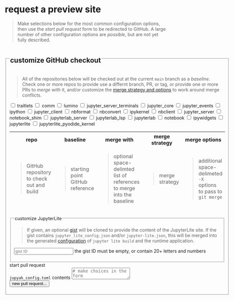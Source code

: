 # request a preview site

> Make selections below for the most common configuration options, then use the 
> _start pull request_ form to be redirected to GitHub.
> A large number of other configuration options are _possible_, but are not yet fully described.

<style>


#show-repo-traitlets:not(:checked) ~ table tbody #repo-traitlets {
display: none;
}

#show-repo-comm:not(:checked) ~ table tbody #repo-comm {
display: none;
}

#show-repo-lumino:not(:checked) ~ table tbody #repo-lumino {
display: none;
}

#show-repo-jupyter_server_terminals:not(:checked) ~ table tbody #repo-jupyter_server_terminals {
display: none;
}

#show-repo-jupyter_core:not(:checked) ~ table tbody #repo-jupyter_core {
display: none;
}

#show-repo-jupyter_events:not(:checked) ~ table tbody #repo-jupyter_events {
display: none;
}

#show-repo-ipython:not(:checked) ~ table tbody #repo-ipython {
display: none;
}

#show-repo-jupyter_client:not(:checked) ~ table tbody #repo-jupyter_client {
display: none;
}

#show-repo-nbformat:not(:checked) ~ table tbody #repo-nbformat {
display: none;
}

#show-repo-nbconvert:not(:checked) ~ table tbody #repo-nbconvert {
display: none;
}

#show-repo-ipykernel:not(:checked) ~ table tbody #repo-ipykernel {
display: none;
}

#show-repo-nbclient:not(:checked) ~ table tbody #repo-nbclient {
display: none;
}

#show-repo-jupyter_server:not(:checked) ~ table tbody #repo-jupyter_server {
display: none;
}

#show-repo-notebook_shim:not(:checked) ~ table tbody #repo-notebook_shim {
display: none;
}

#show-repo-jupyterlab_server:not(:checked) ~ table tbody #repo-jupyterlab_server {
display: none;
}

#show-repo-jupyterlab_lsp:not(:checked) ~ table tbody #repo-jupyterlab_lsp {
display: none;
}

#show-repo-jupyterlab:not(:checked) ~ table tbody #repo-jupyterlab {
display: none;
}

#show-repo-notebook:not(:checked) ~ table tbody #repo-notebook {
display: none;
}

#show-repo-ipywidgets:not(:checked) ~ table tbody #repo-ipywidgets {
display: none;
}

#show-repo-jupyterlite:not(:checked) ~ table tbody #repo-jupyterlite {
display: none;
}

#show-repo-jupyterlite_pyodide_kernel:not(:checked) ~ table tbody #repo-jupyterlite_pyodide_kernel {
display: none;
}

</style>
<form id="new">

<fieldset>
<legend><h2>customize GitHub checkout</h2></legend>

<blockquote>
All of the repositories below will be checked out at the current <code>main</code> branch as a <em>baseline</em>.
Check one or more repos to provide use a differnt branch, PR, or tag, or provide one or more PRs to
<i>merge with</i> it, and/or customize the <a href="https://git-scm.com/docs/merge-strategies" target="blank">merge strategy and options</a> to work around merge conflicts.
</blockquote>


<input type="checkbox" name="show-repo-traitlets" id="show-repo-traitlets"/>
<label class="show-repo-label" for="show-repo-traitlets">traitlets</label>

<input type="checkbox" name="show-repo-comm" id="show-repo-comm"/>
<label class="show-repo-label" for="show-repo-comm">comm</label>

<input type="checkbox" name="show-repo-lumino" id="show-repo-lumino"/>
<label class="show-repo-label" for="show-repo-lumino">lumino</label>

<input type="checkbox" name="show-repo-jupyter_server_terminals" id="show-repo-jupyter_server_terminals"/>
<label class="show-repo-label" for="show-repo-jupyter_server_terminals">jupyter_server_terminals</label>

<input type="checkbox" name="show-repo-jupyter_core" id="show-repo-jupyter_core"/>
<label class="show-repo-label" for="show-repo-jupyter_core">jupyter_core</label>

<input type="checkbox" name="show-repo-jupyter_events" id="show-repo-jupyter_events"/>
<label class="show-repo-label" for="show-repo-jupyter_events">jupyter_events</label>

<input type="checkbox" name="show-repo-ipython" id="show-repo-ipython"/>
<label class="show-repo-label" for="show-repo-ipython">ipython</label>

<input type="checkbox" name="show-repo-jupyter_client" id="show-repo-jupyter_client"/>
<label class="show-repo-label" for="show-repo-jupyter_client">jupyter_client</label>

<input type="checkbox" name="show-repo-nbformat" id="show-repo-nbformat"/>
<label class="show-repo-label" for="show-repo-nbformat">nbformat</label>

<input type="checkbox" name="show-repo-nbconvert" id="show-repo-nbconvert"/>
<label class="show-repo-label" for="show-repo-nbconvert">nbconvert</label>

<input type="checkbox" name="show-repo-ipykernel" id="show-repo-ipykernel"/>
<label class="show-repo-label" for="show-repo-ipykernel">ipykernel</label>

<input type="checkbox" name="show-repo-nbclient" id="show-repo-nbclient"/>
<label class="show-repo-label" for="show-repo-nbclient">nbclient</label>

<input type="checkbox" name="show-repo-jupyter_server" id="show-repo-jupyter_server"/>
<label class="show-repo-label" for="show-repo-jupyter_server">jupyter_server</label>

<input type="checkbox" name="show-repo-notebook_shim" id="show-repo-notebook_shim"/>
<label class="show-repo-label" for="show-repo-notebook_shim">notebook_shim</label>

<input type="checkbox" name="show-repo-jupyterlab_server" id="show-repo-jupyterlab_server"/>
<label class="show-repo-label" for="show-repo-jupyterlab_server">jupyterlab_server</label>

<input type="checkbox" name="show-repo-jupyterlab_lsp" id="show-repo-jupyterlab_lsp"/>
<label class="show-repo-label" for="show-repo-jupyterlab_lsp">jupyterlab_lsp</label>

<input type="checkbox" name="show-repo-jupyterlab" id="show-repo-jupyterlab"/>
<label class="show-repo-label" for="show-repo-jupyterlab">jupyterlab</label>

<input type="checkbox" name="show-repo-notebook" id="show-repo-notebook"/>
<label class="show-repo-label" for="show-repo-notebook">notebook</label>

<input type="checkbox" name="show-repo-ipywidgets" id="show-repo-ipywidgets"/>
<label class="show-repo-label" for="show-repo-ipywidgets">ipywidgets</label>

<input type="checkbox" name="show-repo-jupyterlite" id="show-repo-jupyterlite"/>
<label class="show-repo-label" for="show-repo-jupyterlite">jupyterlite</label>

<input type="checkbox" name="show-repo-jupyterlite_pyodide_kernel" id="show-repo-jupyterlite_pyodide_kernel"/>
<label class="show-repo-label" for="show-repo-jupyterlite_pyodide_kernel">jupyterlite_pyodide_kernel</label>

<table style="position: relative;">
<thead style="position: sticky; top: 0;">
<tr>
<th>repo</th>
<th>baseline</th>
<th>merge with</th>
<th>merge strategy</th>
<th>merge options</th>
</tr>
<tr>
<td><blockquote>
GitHub repository to check out and build
</blockquote></td>
<td><blockquote>
starting point GitHub reference
</blockquote></td>
<td><blockquote>
optional space-delimted list of references to merge into the baseline
</blockquote></td>
<td><blockquote>
merge strategy
</blockquote></td>
<td><blockquote>
additional space-delimeted <code>-X</code> options to pass to <code>git merge</code>
</blockquote></td>
</tr>
</thead>
<tbody>





<tr class="repo" id="repo-traitlets">
<th><code>https://github.com/ipython/traitlets/</code></th>
<td>
<input id="repos-traitlets-github-baseline"
name="repos|traitlets|github|baseline"
type="text"
title="the baseline GitHub URL for traitlets"
spellcheck="false"
placeholder="tree/main"
pattern="^$|^(tree/[^s]+|pull/\d+|releases/tag/[^s]+)"
/>
<label for="repos-traitlets-github-baseline">
must be empty, or one of:<br/>
<code>pull/{:number}</code><br/>
<code>tree/{:branch}</code><br/>
<code>releases/tag/{:tag}</code>
</label>
</td>
<td>
<input id="repos-traitlets-github-merge_with"
name="repos|traitlets|github|merge_with"
title="one or more space-delimited GitHub URLs to merge into the traitlets baseline"
type="text"
spellcheck="false"
placeholder="pull/{:number} tree/{:branch} releases/tag/{:tag}"
pattern="^$|^(tree/[^s]+|pull/\d+|releases/tag/[^s]+)(\s+(tree/[^s]+|pull/\d+|releases/tag/[^s]+))*"
/>
<label for="repos-traitlets-github-merge_with">
must be empty, or one or more (separated by space) of:<br/>
<code>pull/{:number}</code><br/>
<code>tree/{:branch}</code><br/>
<code>releases/tag/{:tag}</code>
</label>
</td>
<td>
<select
name="repos|traitlets|github|merge_strategy"
title="choose a different git merge strategy"
>
<option value="">ort (default)</option>
<option>resolve</option>
<option>octopus</option>
<option>ours</option>
<option>subtree</option>
</select>
</td>
<td>
<input
name="repos|traitlets|github|merge_options"
type="text"
title="add space-delimted -X options for the merge strategy"
/>
</td>
</tr>





<tr class="repo" id="repo-comm">
<th><code>https://github.com/ipython/comm/</code></th>
<td>
<input id="repos-comm-github-baseline"
name="repos|comm|github|baseline"
type="text"
title="the baseline GitHub URL for comm"
spellcheck="false"
placeholder="tree/main"
pattern="^$|^(tree/[^s]+|pull/\d+|releases/tag/[^s]+)"
/>
<label for="repos-comm-github-baseline">
must be empty, or one of:<br/>
<code>pull/{:number}</code><br/>
<code>tree/{:branch}</code><br/>
<code>releases/tag/{:tag}</code>
</label>
</td>
<td>
<input id="repos-comm-github-merge_with"
name="repos|comm|github|merge_with"
title="one or more space-delimited GitHub URLs to merge into the comm baseline"
type="text"
spellcheck="false"
placeholder="pull/{:number} tree/{:branch} releases/tag/{:tag}"
pattern="^$|^(tree/[^s]+|pull/\d+|releases/tag/[^s]+)(\s+(tree/[^s]+|pull/\d+|releases/tag/[^s]+))*"
/>
<label for="repos-comm-github-merge_with">
must be empty, or one or more (separated by space) of:<br/>
<code>pull/{:number}</code><br/>
<code>tree/{:branch}</code><br/>
<code>releases/tag/{:tag}</code>
</label>
</td>
<td>
<select
name="repos|comm|github|merge_strategy"
title="choose a different git merge strategy"
>
<option value="">ort (default)</option>
<option>resolve</option>
<option>octopus</option>
<option>ours</option>
<option>subtree</option>
</select>
</td>
<td>
<input
name="repos|comm|github|merge_options"
type="text"
title="add space-delimted -X options for the merge strategy"
/>
</td>
</tr>





<tr class="repo" id="repo-lumino">
<th><code>https://github.com/jupyterlab/lumino/</code></th>
<td>
<input id="repos-lumino-github-baseline"
name="repos|lumino|github|baseline"
type="text"
title="the baseline GitHub URL for lumino"
spellcheck="false"
placeholder="tree/main"
pattern="^$|^(tree/[^s]+|pull/\d+|releases/tag/[^s]+)"
/>
<label for="repos-lumino-github-baseline">
must be empty, or one of:<br/>
<code>pull/{:number}</code><br/>
<code>tree/{:branch}</code><br/>
<code>releases/tag/{:tag}</code>
</label>
</td>
<td>
<input id="repos-lumino-github-merge_with"
name="repos|lumino|github|merge_with"
title="one or more space-delimited GitHub URLs to merge into the lumino baseline"
type="text"
spellcheck="false"
placeholder="pull/{:number} tree/{:branch} releases/tag/{:tag}"
pattern="^$|^(tree/[^s]+|pull/\d+|releases/tag/[^s]+)(\s+(tree/[^s]+|pull/\d+|releases/tag/[^s]+))*"
/>
<label for="repos-lumino-github-merge_with">
must be empty, or one or more (separated by space) of:<br/>
<code>pull/{:number}</code><br/>
<code>tree/{:branch}</code><br/>
<code>releases/tag/{:tag}</code>
</label>
</td>
<td>
<select
name="repos|lumino|github|merge_strategy"
title="choose a different git merge strategy"
>
<option value="">ort (default)</option>
<option>resolve</option>
<option>octopus</option>
<option>ours</option>
<option>subtree</option>
</select>
</td>
<td>
<input
name="repos|lumino|github|merge_options"
type="text"
title="add space-delimted -X options for the merge strategy"
/>
</td>
</tr>





<tr class="repo" id="repo-jupyter_server_terminals">
<th><code>https://github.com/jupyter-server/jupyter_server_terminals/</code></th>
<td>
<input id="repos-jupyter_server_terminals-github-baseline"
name="repos|jupyter_server_terminals|github|baseline"
type="text"
title="the baseline GitHub URL for jupyter_server_terminals"
spellcheck="false"
placeholder="tree/main"
pattern="^$|^(tree/[^s]+|pull/\d+|releases/tag/[^s]+)"
/>
<label for="repos-jupyter_server_terminals-github-baseline">
must be empty, or one of:<br/>
<code>pull/{:number}</code><br/>
<code>tree/{:branch}</code><br/>
<code>releases/tag/{:tag}</code>
</label>
</td>
<td>
<input id="repos-jupyter_server_terminals-github-merge_with"
name="repos|jupyter_server_terminals|github|merge_with"
title="one or more space-delimited GitHub URLs to merge into the jupyter_server_terminals baseline"
type="text"
spellcheck="false"
placeholder="pull/{:number} tree/{:branch} releases/tag/{:tag}"
pattern="^$|^(tree/[^s]+|pull/\d+|releases/tag/[^s]+)(\s+(tree/[^s]+|pull/\d+|releases/tag/[^s]+))*"
/>
<label for="repos-jupyter_server_terminals-github-merge_with">
must be empty, or one or more (separated by space) of:<br/>
<code>pull/{:number}</code><br/>
<code>tree/{:branch}</code><br/>
<code>releases/tag/{:tag}</code>
</label>
</td>
<td>
<select
name="repos|jupyter_server_terminals|github|merge_strategy"
title="choose a different git merge strategy"
>
<option value="">ort (default)</option>
<option>resolve</option>
<option>octopus</option>
<option>ours</option>
<option>subtree</option>
</select>
</td>
<td>
<input
name="repos|jupyter_server_terminals|github|merge_options"
type="text"
title="add space-delimted -X options for the merge strategy"
/>
</td>
</tr>





<tr class="repo" id="repo-jupyter_core">
<th><code>https://github.com/jupyter/jupyter_core/</code></th>
<td>
<input id="repos-jupyter_core-github-baseline"
name="repos|jupyter_core|github|baseline"
type="text"
title="the baseline GitHub URL for jupyter_core"
spellcheck="false"
placeholder="tree/main"
pattern="^$|^(tree/[^s]+|pull/\d+|releases/tag/[^s]+)"
/>
<label for="repos-jupyter_core-github-baseline">
must be empty, or one of:<br/>
<code>pull/{:number}</code><br/>
<code>tree/{:branch}</code><br/>
<code>releases/tag/{:tag}</code>
</label>
</td>
<td>
<input id="repos-jupyter_core-github-merge_with"
name="repos|jupyter_core|github|merge_with"
title="one or more space-delimited GitHub URLs to merge into the jupyter_core baseline"
type="text"
spellcheck="false"
placeholder="pull/{:number} tree/{:branch} releases/tag/{:tag}"
pattern="^$|^(tree/[^s]+|pull/\d+|releases/tag/[^s]+)(\s+(tree/[^s]+|pull/\d+|releases/tag/[^s]+))*"
/>
<label for="repos-jupyter_core-github-merge_with">
must be empty, or one or more (separated by space) of:<br/>
<code>pull/{:number}</code><br/>
<code>tree/{:branch}</code><br/>
<code>releases/tag/{:tag}</code>
</label>
</td>
<td>
<select
name="repos|jupyter_core|github|merge_strategy"
title="choose a different git merge strategy"
>
<option value="">ort (default)</option>
<option>resolve</option>
<option>octopus</option>
<option>ours</option>
<option>subtree</option>
</select>
</td>
<td>
<input
name="repos|jupyter_core|github|merge_options"
type="text"
title="add space-delimted -X options for the merge strategy"
/>
</td>
</tr>





<tr class="repo" id="repo-jupyter_events">
<th><code>https://github.com/jupyter/jupyter_events/</code></th>
<td>
<input id="repos-jupyter_events-github-baseline"
name="repos|jupyter_events|github|baseline"
type="text"
title="the baseline GitHub URL for jupyter_events"
spellcheck="false"
placeholder="tree/main"
pattern="^$|^(tree/[^s]+|pull/\d+|releases/tag/[^s]+)"
/>
<label for="repos-jupyter_events-github-baseline">
must be empty, or one of:<br/>
<code>pull/{:number}</code><br/>
<code>tree/{:branch}</code><br/>
<code>releases/tag/{:tag}</code>
</label>
</td>
<td>
<input id="repos-jupyter_events-github-merge_with"
name="repos|jupyter_events|github|merge_with"
title="one or more space-delimited GitHub URLs to merge into the jupyter_events baseline"
type="text"
spellcheck="false"
placeholder="pull/{:number} tree/{:branch} releases/tag/{:tag}"
pattern="^$|^(tree/[^s]+|pull/\d+|releases/tag/[^s]+)(\s+(tree/[^s]+|pull/\d+|releases/tag/[^s]+))*"
/>
<label for="repos-jupyter_events-github-merge_with">
must be empty, or one or more (separated by space) of:<br/>
<code>pull/{:number}</code><br/>
<code>tree/{:branch}</code><br/>
<code>releases/tag/{:tag}</code>
</label>
</td>
<td>
<select
name="repos|jupyter_events|github|merge_strategy"
title="choose a different git merge strategy"
>
<option value="">ort (default)</option>
<option>resolve</option>
<option>octopus</option>
<option>ours</option>
<option>subtree</option>
</select>
</td>
<td>
<input
name="repos|jupyter_events|github|merge_options"
type="text"
title="add space-delimted -X options for the merge strategy"
/>
</td>
</tr>





<tr class="repo" id="repo-ipython">
<th><code>https://github.com/ipython/ipython/</code></th>
<td>
<input id="repos-ipython-github-baseline"
name="repos|ipython|github|baseline"
type="text"
title="the baseline GitHub URL for ipython"
spellcheck="false"
placeholder="tree/main"
pattern="^$|^(tree/[^s]+|pull/\d+|releases/tag/[^s]+)"
/>
<label for="repos-ipython-github-baseline">
must be empty, or one of:<br/>
<code>pull/{:number}</code><br/>
<code>tree/{:branch}</code><br/>
<code>releases/tag/{:tag}</code>
</label>
</td>
<td>
<input id="repos-ipython-github-merge_with"
name="repos|ipython|github|merge_with"
title="one or more space-delimited GitHub URLs to merge into the ipython baseline"
type="text"
spellcheck="false"
placeholder="pull/{:number} tree/{:branch} releases/tag/{:tag}"
pattern="^$|^(tree/[^s]+|pull/\d+|releases/tag/[^s]+)(\s+(tree/[^s]+|pull/\d+|releases/tag/[^s]+))*"
/>
<label for="repos-ipython-github-merge_with">
must be empty, or one or more (separated by space) of:<br/>
<code>pull/{:number}</code><br/>
<code>tree/{:branch}</code><br/>
<code>releases/tag/{:tag}</code>
</label>
</td>
<td>
<select
name="repos|ipython|github|merge_strategy"
title="choose a different git merge strategy"
>
<option value="">ort (default)</option>
<option>resolve</option>
<option>octopus</option>
<option>ours</option>
<option>subtree</option>
</select>
</td>
<td>
<input
name="repos|ipython|github|merge_options"
type="text"
title="add space-delimted -X options for the merge strategy"
/>
</td>
</tr>





<tr class="repo" id="repo-jupyter_client">
<th><code>https://github.com/jupyter/jupyter_client/</code></th>
<td>
<input id="repos-jupyter_client-github-baseline"
name="repos|jupyter_client|github|baseline"
type="text"
title="the baseline GitHub URL for jupyter_client"
spellcheck="false"
placeholder="tree/main"
pattern="^$|^(tree/[^s]+|pull/\d+|releases/tag/[^s]+)"
/>
<label for="repos-jupyter_client-github-baseline">
must be empty, or one of:<br/>
<code>pull/{:number}</code><br/>
<code>tree/{:branch}</code><br/>
<code>releases/tag/{:tag}</code>
</label>
</td>
<td>
<input id="repos-jupyter_client-github-merge_with"
name="repos|jupyter_client|github|merge_with"
title="one or more space-delimited GitHub URLs to merge into the jupyter_client baseline"
type="text"
spellcheck="false"
placeholder="pull/{:number} tree/{:branch} releases/tag/{:tag}"
pattern="^$|^(tree/[^s]+|pull/\d+|releases/tag/[^s]+)(\s+(tree/[^s]+|pull/\d+|releases/tag/[^s]+))*"
/>
<label for="repos-jupyter_client-github-merge_with">
must be empty, or one or more (separated by space) of:<br/>
<code>pull/{:number}</code><br/>
<code>tree/{:branch}</code><br/>
<code>releases/tag/{:tag}</code>
</label>
</td>
<td>
<select
name="repos|jupyter_client|github|merge_strategy"
title="choose a different git merge strategy"
>
<option value="">ort (default)</option>
<option>resolve</option>
<option>octopus</option>
<option>ours</option>
<option>subtree</option>
</select>
</td>
<td>
<input
name="repos|jupyter_client|github|merge_options"
type="text"
title="add space-delimted -X options for the merge strategy"
/>
</td>
</tr>





<tr class="repo" id="repo-nbformat">
<th><code>https://github.com/jupyter/nbformat/</code></th>
<td>
<input id="repos-nbformat-github-baseline"
name="repos|nbformat|github|baseline"
type="text"
title="the baseline GitHub URL for nbformat"
spellcheck="false"
placeholder="tree/main"
pattern="^$|^(tree/[^s]+|pull/\d+|releases/tag/[^s]+)"
/>
<label for="repos-nbformat-github-baseline">
must be empty, or one of:<br/>
<code>pull/{:number}</code><br/>
<code>tree/{:branch}</code><br/>
<code>releases/tag/{:tag}</code>
</label>
</td>
<td>
<input id="repos-nbformat-github-merge_with"
name="repos|nbformat|github|merge_with"
title="one or more space-delimited GitHub URLs to merge into the nbformat baseline"
type="text"
spellcheck="false"
placeholder="pull/{:number} tree/{:branch} releases/tag/{:tag}"
pattern="^$|^(tree/[^s]+|pull/\d+|releases/tag/[^s]+)(\s+(tree/[^s]+|pull/\d+|releases/tag/[^s]+))*"
/>
<label for="repos-nbformat-github-merge_with">
must be empty, or one or more (separated by space) of:<br/>
<code>pull/{:number}</code><br/>
<code>tree/{:branch}</code><br/>
<code>releases/tag/{:tag}</code>
</label>
</td>
<td>
<select
name="repos|nbformat|github|merge_strategy"
title="choose a different git merge strategy"
>
<option value="">ort (default)</option>
<option>resolve</option>
<option>octopus</option>
<option>ours</option>
<option>subtree</option>
</select>
</td>
<td>
<input
name="repos|nbformat|github|merge_options"
type="text"
title="add space-delimted -X options for the merge strategy"
/>
</td>
</tr>





<tr class="repo" id="repo-nbconvert">
<th><code>https://github.com/jupyter/nbconvert/</code></th>
<td>
<input id="repos-nbconvert-github-baseline"
name="repos|nbconvert|github|baseline"
type="text"
title="the baseline GitHub URL for nbconvert"
spellcheck="false"
placeholder="tree/main"
pattern="^$|^(tree/[^s]+|pull/\d+|releases/tag/[^s]+)"
/>
<label for="repos-nbconvert-github-baseline">
must be empty, or one of:<br/>
<code>pull/{:number}</code><br/>
<code>tree/{:branch}</code><br/>
<code>releases/tag/{:tag}</code>
</label>
</td>
<td>
<input id="repos-nbconvert-github-merge_with"
name="repos|nbconvert|github|merge_with"
title="one or more space-delimited GitHub URLs to merge into the nbconvert baseline"
type="text"
spellcheck="false"
placeholder="pull/{:number} tree/{:branch} releases/tag/{:tag}"
pattern="^$|^(tree/[^s]+|pull/\d+|releases/tag/[^s]+)(\s+(tree/[^s]+|pull/\d+|releases/tag/[^s]+))*"
/>
<label for="repos-nbconvert-github-merge_with">
must be empty, or one or more (separated by space) of:<br/>
<code>pull/{:number}</code><br/>
<code>tree/{:branch}</code><br/>
<code>releases/tag/{:tag}</code>
</label>
</td>
<td>
<select
name="repos|nbconvert|github|merge_strategy"
title="choose a different git merge strategy"
>
<option value="">ort (default)</option>
<option>resolve</option>
<option>octopus</option>
<option>ours</option>
<option>subtree</option>
</select>
</td>
<td>
<input
name="repos|nbconvert|github|merge_options"
type="text"
title="add space-delimted -X options for the merge strategy"
/>
</td>
</tr>





<tr class="repo" id="repo-ipykernel">
<th><code>https://github.com/ipython/ipykernel/</code></th>
<td>
<input id="repos-ipykernel-github-baseline"
name="repos|ipykernel|github|baseline"
type="text"
title="the baseline GitHub URL for ipykernel"
spellcheck="false"
placeholder="tree/main"
pattern="^$|^(tree/[^s]+|pull/\d+|releases/tag/[^s]+)"
/>
<label for="repos-ipykernel-github-baseline">
must be empty, or one of:<br/>
<code>pull/{:number}</code><br/>
<code>tree/{:branch}</code><br/>
<code>releases/tag/{:tag}</code>
</label>
</td>
<td>
<input id="repos-ipykernel-github-merge_with"
name="repos|ipykernel|github|merge_with"
title="one or more space-delimited GitHub URLs to merge into the ipykernel baseline"
type="text"
spellcheck="false"
placeholder="pull/{:number} tree/{:branch} releases/tag/{:tag}"
pattern="^$|^(tree/[^s]+|pull/\d+|releases/tag/[^s]+)(\s+(tree/[^s]+|pull/\d+|releases/tag/[^s]+))*"
/>
<label for="repos-ipykernel-github-merge_with">
must be empty, or one or more (separated by space) of:<br/>
<code>pull/{:number}</code><br/>
<code>tree/{:branch}</code><br/>
<code>releases/tag/{:tag}</code>
</label>
</td>
<td>
<select
name="repos|ipykernel|github|merge_strategy"
title="choose a different git merge strategy"
>
<option value="">ort (default)</option>
<option>resolve</option>
<option>octopus</option>
<option>ours</option>
<option>subtree</option>
</select>
</td>
<td>
<input
name="repos|ipykernel|github|merge_options"
type="text"
title="add space-delimted -X options for the merge strategy"
/>
</td>
</tr>





<tr class="repo" id="repo-nbclient">
<th><code>https://github.com/jupyter/nbclient/</code></th>
<td>
<input id="repos-nbclient-github-baseline"
name="repos|nbclient|github|baseline"
type="text"
title="the baseline GitHub URL for nbclient"
spellcheck="false"
placeholder="tree/main"
pattern="^$|^(tree/[^s]+|pull/\d+|releases/tag/[^s]+)"
/>
<label for="repos-nbclient-github-baseline">
must be empty, or one of:<br/>
<code>pull/{:number}</code><br/>
<code>tree/{:branch}</code><br/>
<code>releases/tag/{:tag}</code>
</label>
</td>
<td>
<input id="repos-nbclient-github-merge_with"
name="repos|nbclient|github|merge_with"
title="one or more space-delimited GitHub URLs to merge into the nbclient baseline"
type="text"
spellcheck="false"
placeholder="pull/{:number} tree/{:branch} releases/tag/{:tag}"
pattern="^$|^(tree/[^s]+|pull/\d+|releases/tag/[^s]+)(\s+(tree/[^s]+|pull/\d+|releases/tag/[^s]+))*"
/>
<label for="repos-nbclient-github-merge_with">
must be empty, or one or more (separated by space) of:<br/>
<code>pull/{:number}</code><br/>
<code>tree/{:branch}</code><br/>
<code>releases/tag/{:tag}</code>
</label>
</td>
<td>
<select
name="repos|nbclient|github|merge_strategy"
title="choose a different git merge strategy"
>
<option value="">ort (default)</option>
<option>resolve</option>
<option>octopus</option>
<option>ours</option>
<option>subtree</option>
</select>
</td>
<td>
<input
name="repos|nbclient|github|merge_options"
type="text"
title="add space-delimted -X options for the merge strategy"
/>
</td>
</tr>





<tr class="repo" id="repo-jupyter_server">
<th><code>https://github.com/jupyter-server/jupyter_server/</code></th>
<td>
<input id="repos-jupyter_server-github-baseline"
name="repos|jupyter_server|github|baseline"
type="text"
title="the baseline GitHub URL for jupyter_server"
spellcheck="false"
placeholder="tree/main"
pattern="^$|^(tree/[^s]+|pull/\d+|releases/tag/[^s]+)"
/>
<label for="repos-jupyter_server-github-baseline">
must be empty, or one of:<br/>
<code>pull/{:number}</code><br/>
<code>tree/{:branch}</code><br/>
<code>releases/tag/{:tag}</code>
</label>
</td>
<td>
<input id="repos-jupyter_server-github-merge_with"
name="repos|jupyter_server|github|merge_with"
title="one or more space-delimited GitHub URLs to merge into the jupyter_server baseline"
type="text"
spellcheck="false"
placeholder="pull/{:number} tree/{:branch} releases/tag/{:tag}"
pattern="^$|^(tree/[^s]+|pull/\d+|releases/tag/[^s]+)(\s+(tree/[^s]+|pull/\d+|releases/tag/[^s]+))*"
/>
<label for="repos-jupyter_server-github-merge_with">
must be empty, or one or more (separated by space) of:<br/>
<code>pull/{:number}</code><br/>
<code>tree/{:branch}</code><br/>
<code>releases/tag/{:tag}</code>
</label>
</td>
<td>
<select
name="repos|jupyter_server|github|merge_strategy"
title="choose a different git merge strategy"
>
<option value="">ort (default)</option>
<option>resolve</option>
<option>octopus</option>
<option>ours</option>
<option>subtree</option>
</select>
</td>
<td>
<input
name="repos|jupyter_server|github|merge_options"
type="text"
title="add space-delimted -X options for the merge strategy"
/>
</td>
</tr>





<tr class="repo" id="repo-notebook_shim">
<th><code>https://github.com/jupyter/notebook_shim/</code></th>
<td>
<input id="repos-notebook_shim-github-baseline"
name="repos|notebook_shim|github|baseline"
type="text"
title="the baseline GitHub URL for notebook_shim"
spellcheck="false"
placeholder="tree/main"
pattern="^$|^(tree/[^s]+|pull/\d+|releases/tag/[^s]+)"
/>
<label for="repos-notebook_shim-github-baseline">
must be empty, or one of:<br/>
<code>pull/{:number}</code><br/>
<code>tree/{:branch}</code><br/>
<code>releases/tag/{:tag}</code>
</label>
</td>
<td>
<input id="repos-notebook_shim-github-merge_with"
name="repos|notebook_shim|github|merge_with"
title="one or more space-delimited GitHub URLs to merge into the notebook_shim baseline"
type="text"
spellcheck="false"
placeholder="pull/{:number} tree/{:branch} releases/tag/{:tag}"
pattern="^$|^(tree/[^s]+|pull/\d+|releases/tag/[^s]+)(\s+(tree/[^s]+|pull/\d+|releases/tag/[^s]+))*"
/>
<label for="repos-notebook_shim-github-merge_with">
must be empty, or one or more (separated by space) of:<br/>
<code>pull/{:number}</code><br/>
<code>tree/{:branch}</code><br/>
<code>releases/tag/{:tag}</code>
</label>
</td>
<td>
<select
name="repos|notebook_shim|github|merge_strategy"
title="choose a different git merge strategy"
>
<option value="">ort (default)</option>
<option>resolve</option>
<option>octopus</option>
<option>ours</option>
<option>subtree</option>
</select>
</td>
<td>
<input
name="repos|notebook_shim|github|merge_options"
type="text"
title="add space-delimted -X options for the merge strategy"
/>
</td>
</tr>





<tr class="repo" id="repo-jupyterlab_server">
<th><code>https://github.com/jupyterlab/jupyterlab_server/</code></th>
<td>
<input id="repos-jupyterlab_server-github-baseline"
name="repos|jupyterlab_server|github|baseline"
type="text"
title="the baseline GitHub URL for jupyterlab_server"
spellcheck="false"
placeholder="tree/main"
pattern="^$|^(tree/[^s]+|pull/\d+|releases/tag/[^s]+)"
/>
<label for="repos-jupyterlab_server-github-baseline">
must be empty, or one of:<br/>
<code>pull/{:number}</code><br/>
<code>tree/{:branch}</code><br/>
<code>releases/tag/{:tag}</code>
</label>
</td>
<td>
<input id="repos-jupyterlab_server-github-merge_with"
name="repos|jupyterlab_server|github|merge_with"
title="one or more space-delimited GitHub URLs to merge into the jupyterlab_server baseline"
type="text"
spellcheck="false"
placeholder="pull/{:number} tree/{:branch} releases/tag/{:tag}"
pattern="^$|^(tree/[^s]+|pull/\d+|releases/tag/[^s]+)(\s+(tree/[^s]+|pull/\d+|releases/tag/[^s]+))*"
/>
<label for="repos-jupyterlab_server-github-merge_with">
must be empty, or one or more (separated by space) of:<br/>
<code>pull/{:number}</code><br/>
<code>tree/{:branch}</code><br/>
<code>releases/tag/{:tag}</code>
</label>
</td>
<td>
<select
name="repos|jupyterlab_server|github|merge_strategy"
title="choose a different git merge strategy"
>
<option value="">ort (default)</option>
<option>resolve</option>
<option>octopus</option>
<option>ours</option>
<option>subtree</option>
</select>
</td>
<td>
<input
name="repos|jupyterlab_server|github|merge_options"
type="text"
title="add space-delimted -X options for the merge strategy"
/>
</td>
</tr>





<tr class="repo" id="repo-jupyterlab_lsp">
<th><code>https://github.com/jupyter-lsp/jupyterlab-lsp/</code></th>
<td>
<input id="repos-jupyterlab_lsp-github-baseline"
name="repos|jupyterlab_lsp|github|baseline"
type="text"
title="the baseline GitHub URL for jupyterlab_lsp"
spellcheck="false"
placeholder="tree/main"
pattern="^$|^(tree/[^s]+|pull/\d+|releases/tag/[^s]+)"
/>
<label for="repos-jupyterlab_lsp-github-baseline">
must be empty, or one of:<br/>
<code>pull/{:number}</code><br/>
<code>tree/{:branch}</code><br/>
<code>releases/tag/{:tag}</code>
</label>
</td>
<td>
<input id="repos-jupyterlab_lsp-github-merge_with"
name="repos|jupyterlab_lsp|github|merge_with"
title="one or more space-delimited GitHub URLs to merge into the jupyterlab_lsp baseline"
type="text"
spellcheck="false"
placeholder="pull/{:number} tree/{:branch} releases/tag/{:tag}"
pattern="^$|^(tree/[^s]+|pull/\d+|releases/tag/[^s]+)(\s+(tree/[^s]+|pull/\d+|releases/tag/[^s]+))*"
/>
<label for="repos-jupyterlab_lsp-github-merge_with">
must be empty, or one or more (separated by space) of:<br/>
<code>pull/{:number}</code><br/>
<code>tree/{:branch}</code><br/>
<code>releases/tag/{:tag}</code>
</label>
</td>
<td>
<select
name="repos|jupyterlab_lsp|github|merge_strategy"
title="choose a different git merge strategy"
>
<option value="">ort (default)</option>
<option>resolve</option>
<option>octopus</option>
<option>ours</option>
<option>subtree</option>
</select>
</td>
<td>
<input
name="repos|jupyterlab_lsp|github|merge_options"
type="text"
title="add space-delimted -X options for the merge strategy"
/>
</td>
</tr>





<tr class="repo" id="repo-jupyterlab">
<th><code>https://github.com/jupyterlab/jupyterlab/</code></th>
<td>
<input id="repos-jupyterlab-github-baseline"
name="repos|jupyterlab|github|baseline"
type="text"
title="the baseline GitHub URL for jupyterlab"
spellcheck="false"
placeholder="tree/main"
pattern="^$|^(tree/[^s]+|pull/\d+|releases/tag/[^s]+)"
/>
<label for="repos-jupyterlab-github-baseline">
must be empty, or one of:<br/>
<code>pull/{:number}</code><br/>
<code>tree/{:branch}</code><br/>
<code>releases/tag/{:tag}</code>
</label>
</td>
<td>
<input id="repos-jupyterlab-github-merge_with"
name="repos|jupyterlab|github|merge_with"
title="one or more space-delimited GitHub URLs to merge into the jupyterlab baseline"
type="text"
spellcheck="false"
placeholder="pull/{:number} tree/{:branch} releases/tag/{:tag}"
pattern="^$|^(tree/[^s]+|pull/\d+|releases/tag/[^s]+)(\s+(tree/[^s]+|pull/\d+|releases/tag/[^s]+))*"
/>
<label for="repos-jupyterlab-github-merge_with">
must be empty, or one or more (separated by space) of:<br/>
<code>pull/{:number}</code><br/>
<code>tree/{:branch}</code><br/>
<code>releases/tag/{:tag}</code>
</label>
</td>
<td>
<select
name="repos|jupyterlab|github|merge_strategy"
title="choose a different git merge strategy"
>
<option value="">ort (default)</option>
<option>resolve</option>
<option>octopus</option>
<option>ours</option>
<option>subtree</option>
</select>
</td>
<td>
<input
name="repos|jupyterlab|github|merge_options"
type="text"
title="add space-delimted -X options for the merge strategy"
/>
</td>
</tr>





<tr class="repo" id="repo-notebook">
<th><code>https://github.com/jupyter/notebook/</code></th>
<td>
<input id="repos-notebook-github-baseline"
name="repos|notebook|github|baseline"
type="text"
title="the baseline GitHub URL for notebook"
spellcheck="false"
placeholder="tree/main"
pattern="^$|^(tree/[^s]+|pull/\d+|releases/tag/[^s]+)"
/>
<label for="repos-notebook-github-baseline">
must be empty, or one of:<br/>
<code>pull/{:number}</code><br/>
<code>tree/{:branch}</code><br/>
<code>releases/tag/{:tag}</code>
</label>
</td>
<td>
<input id="repos-notebook-github-merge_with"
name="repos|notebook|github|merge_with"
title="one or more space-delimited GitHub URLs to merge into the notebook baseline"
type="text"
spellcheck="false"
placeholder="pull/{:number} tree/{:branch} releases/tag/{:tag}"
pattern="^$|^(tree/[^s]+|pull/\d+|releases/tag/[^s]+)(\s+(tree/[^s]+|pull/\d+|releases/tag/[^s]+))*"
/>
<label for="repos-notebook-github-merge_with">
must be empty, or one or more (separated by space) of:<br/>
<code>pull/{:number}</code><br/>
<code>tree/{:branch}</code><br/>
<code>releases/tag/{:tag}</code>
</label>
</td>
<td>
<select
name="repos|notebook|github|merge_strategy"
title="choose a different git merge strategy"
>
<option value="">ort (default)</option>
<option>resolve</option>
<option>octopus</option>
<option>ours</option>
<option>subtree</option>
</select>
</td>
<td>
<input
name="repos|notebook|github|merge_options"
type="text"
title="add space-delimted -X options for the merge strategy"
/>
</td>
</tr>





<tr class="repo" id="repo-ipywidgets">
<th><code>https://github.com/jupyter-widgets/ipywidgets/</code></th>
<td>
<input id="repos-ipywidgets-github-baseline"
name="repos|ipywidgets|github|baseline"
type="text"
title="the baseline GitHub URL for ipywidgets"
spellcheck="false"
placeholder="tree/main"
pattern="^$|^(tree/[^s]+|pull/\d+|releases/tag/[^s]+)"
/>
<label for="repos-ipywidgets-github-baseline">
must be empty, or one of:<br/>
<code>pull/{:number}</code><br/>
<code>tree/{:branch}</code><br/>
<code>releases/tag/{:tag}</code>
</label>
</td>
<td>
<input id="repos-ipywidgets-github-merge_with"
name="repos|ipywidgets|github|merge_with"
title="one or more space-delimited GitHub URLs to merge into the ipywidgets baseline"
type="text"
spellcheck="false"
placeholder="pull/{:number} tree/{:branch} releases/tag/{:tag}"
pattern="^$|^(tree/[^s]+|pull/\d+|releases/tag/[^s]+)(\s+(tree/[^s]+|pull/\d+|releases/tag/[^s]+))*"
/>
<label for="repos-ipywidgets-github-merge_with">
must be empty, or one or more (separated by space) of:<br/>
<code>pull/{:number}</code><br/>
<code>tree/{:branch}</code><br/>
<code>releases/tag/{:tag}</code>
</label>
</td>
<td>
<select
name="repos|ipywidgets|github|merge_strategy"
title="choose a different git merge strategy"
>
<option value="">ort (default)</option>
<option>resolve</option>
<option>octopus</option>
<option>ours</option>
<option>subtree</option>
</select>
</td>
<td>
<input
name="repos|ipywidgets|github|merge_options"
type="text"
title="add space-delimted -X options for the merge strategy"
/>
</td>
</tr>





<tr class="repo" id="repo-jupyterlite">
<th><code>https://github.com/jupyterlite/jupyterlite/</code></th>
<td>
<input id="repos-jupyterlite-github-baseline"
name="repos|jupyterlite|github|baseline"
type="text"
title="the baseline GitHub URL for jupyterlite"
spellcheck="false"
placeholder="tree/main"
pattern="^$|^(tree/[^s]+|pull/\d+|releases/tag/[^s]+)"
/>
<label for="repos-jupyterlite-github-baseline">
must be empty, or one of:<br/>
<code>pull/{:number}</code><br/>
<code>tree/{:branch}</code><br/>
<code>releases/tag/{:tag}</code>
</label>
</td>
<td>
<input id="repos-jupyterlite-github-merge_with"
name="repos|jupyterlite|github|merge_with"
title="one or more space-delimited GitHub URLs to merge into the jupyterlite baseline"
type="text"
spellcheck="false"
placeholder="pull/{:number} tree/{:branch} releases/tag/{:tag}"
pattern="^$|^(tree/[^s]+|pull/\d+|releases/tag/[^s]+)(\s+(tree/[^s]+|pull/\d+|releases/tag/[^s]+))*"
/>
<label for="repos-jupyterlite-github-merge_with">
must be empty, or one or more (separated by space) of:<br/>
<code>pull/{:number}</code><br/>
<code>tree/{:branch}</code><br/>
<code>releases/tag/{:tag}</code>
</label>
</td>
<td>
<select
name="repos|jupyterlite|github|merge_strategy"
title="choose a different git merge strategy"
>
<option value="">ort (default)</option>
<option>resolve</option>
<option>octopus</option>
<option>ours</option>
<option>subtree</option>
</select>
</td>
<td>
<input
name="repos|jupyterlite|github|merge_options"
type="text"
title="add space-delimted -X options for the merge strategy"
/>
</td>
</tr>





<tr class="repo" id="repo-jupyterlite_pyodide_kernel">
<th><code>https://github.com/jupyterlite/pyodide-kernel/</code></th>
<td>
<input id="repos-jupyterlite_pyodide_kernel-github-baseline"
name="repos|jupyterlite_pyodide_kernel|github|baseline"
type="text"
title="the baseline GitHub URL for jupyterlite_pyodide_kernel"
spellcheck="false"
placeholder="tree/main"
pattern="^$|^(tree/[^s]+|pull/\d+|releases/tag/[^s]+)"
/>
<label for="repos-jupyterlite_pyodide_kernel-github-baseline">
must be empty, or one of:<br/>
<code>pull/{:number}</code><br/>
<code>tree/{:branch}</code><br/>
<code>releases/tag/{:tag}</code>
</label>
</td>
<td>
<input id="repos-jupyterlite_pyodide_kernel-github-merge_with"
name="repos|jupyterlite_pyodide_kernel|github|merge_with"
title="one or more space-delimited GitHub URLs to merge into the jupyterlite_pyodide_kernel baseline"
type="text"
spellcheck="false"
placeholder="pull/{:number} tree/{:branch} releases/tag/{:tag}"
pattern="^$|^(tree/[^s]+|pull/\d+|releases/tag/[^s]+)(\s+(tree/[^s]+|pull/\d+|releases/tag/[^s]+))*"
/>
<label for="repos-jupyterlite_pyodide_kernel-github-merge_with">
must be empty, or one or more (separated by space) of:<br/>
<code>pull/{:number}</code><br/>
<code>tree/{:branch}</code><br/>
<code>releases/tag/{:tag}</code>
</label>
</td>
<td>
<select
name="repos|jupyterlite_pyodide_kernel|github|merge_strategy"
title="choose a different git merge strategy"
>
<option value="">ort (default)</option>
<option>resolve</option>
<option>octopus</option>
<option>ours</option>
<option>subtree</option>
</select>
</td>
<td>
<input
name="repos|jupyterlite_pyodide_kernel|github|merge_options"
type="text"
title="add space-delimted -X options for the merge strategy"
/>
</td>
</tr>

</tbody>
</table>

<fieldset>
<legend>customize JupyterLite</legend>

<blockquote>
If given, an optional <a target="_blank" href="https://gist.github.com/">gist</a> will be cloned
to provide the content of the JupyterLite site.
If the gist contains <code>jupyter_lite_config.json</code> and/or <code>jupyter-lite.json</code>,
this will be merged into the generated
<a target="_blank" href="https://jupyterlite.readthedocs.io/en/latest/howto/configure/config_files.html">configuration</a>
of <code>jupyter lite build</code> and the runtime application.
</blockquote>

<input id="lite-gist"
type="text"
name="lite|gist"
pattern="^$|^[a-z\d]{20,}$"
placeholder="gist ID"
/>
<label for="lite-gist">the gist ID must be empty, or contain 20+ letters and numbers</label>
</fieldset>
</form>
<style>
.bd-main .bd-content .bd-article-container .bd-article {
padding: 0;
}
.bd-sidebar-primary {
padding-bottom: 0;
}
</style>

<div class="work-sidebar">
<div class="work-sidebar-header">
<i class="fas fa-code-pull-request"></i>
start pull request
</div>
<div class="work-sidebar-content">
<form id="propose" method="get" action="https://github.com/deathbeds/jupyak/new/main" target="_blank">
<label for="toml-preview"><code>jupyak_config.toml</code> contents</label>
<textarea
required="true"
id="toml-preview"
name="value"
spellcheck="false"
placeholder="# make choices in the form"
></textarea>
<input type="hidden" name="filename" value="jupyak_config.toml"/>
<br/>
<button class="btn btn-success" form="propose">
<i class="fas fa-github-alt"></i> new pull request...
</button>
</form>
</div>
</div>
<script type="importmap">
{
"imports": {
"json2toml": "https://cdn.skypack.dev/pin/json2toml@v6.0.0-d8Y8va9lNUE85BZ5GSQ2/mode=imports,min/optimized/json2toml.js"
}
}
</script>
<script type="module">
document.addEventListener('DOMContentLoaded', async function(){
const form = document.querySelector('form#new');
const preview = document.querySelector('#toml-preview');
const selector = 'form#new input[type="text"], form#new select';
const inputs = [...document.querySelectorAll(selector)];
const split_fields = ['merge_with', 'merge_options'];
async function update() {
const json2toml = (await import('json2toml')).default;
const config = find_config();
preview.value = json2toml(config);
}
function find_config() {
const config = {};
const data = new FormData(form);
for (const [name, value] of data.entries()) {
if(document.querySelector(`input[name="${name}"]:invalid`)) {
continue
}
let bits = name.split("|");
if(value.trim() === "" || bits.length == 1){
continue;
}
let current = config;
for(const bit of bits.slice(0, -1)) {
if(!current[bit]) {
current[bit] = {};
}
current = current[bit];
}
let last_bit = bits[bits.length - 1];
current[last_bit] = (
split_fields.includes(last_bit) ?
value.split(/[\s\n]+/):
value
);
}
return config;
}
inputs.map((input) => input.addEventListener('input', update))
})

</script>
